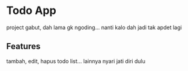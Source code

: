 # Todo App

project gabut, dah lama gk ngoding... nanti kalo dah jadi tak apdet lagi

## Features

tambah, edit, hapus todo list... lainnya nyari jati diri dulu
